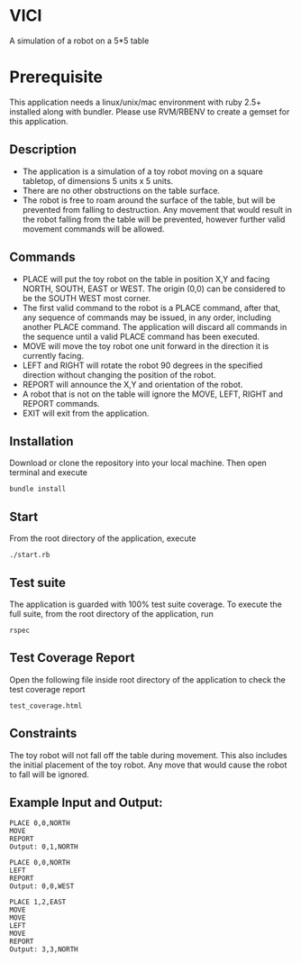 # VICI
A simulation of a robot on a 5*5 table

# Prerequisite
This application needs a linux/unix/mac environment with ruby 2.5+ installed along with bundler. Please use RVM/RBENV to create a gemset for this application.

## Description

- The application is a simulation of a toy robot moving on a square tabletop, of dimensions 5 units x 5 units.
- There are no other obstructions on the table surface.
- The robot is free to roam around the surface of the table, but will be prevented from falling to destruction. Any movement
  that would result in the robot falling from the table will be prevented, however further valid movement commands will
  be allowed.

## Commands

- PLACE will put the toy robot on the table in position X,Y and facing NORTH, SOUTH, EAST or WEST. The origin (0,0) can be considered to be the SOUTH WEST most corner.
- The first valid command to the robot is a PLACE command, after that, any sequence of commands may be issued, in any order, including another PLACE command. The application will discard all commands in the sequence until a valid PLACE command has been executed.
- MOVE will move the toy robot one unit forward in the direction it is currently facing.
- LEFT and RIGHT will rotate the robot 90 degrees in the specified direction without changing the position of the robot.
- REPORT will announce the X,Y and orientation of the robot.
- A robot that is not on the table will ignore the MOVE, LEFT, RIGHT and REPORT commands.
- EXIT will exit from the application.

## Installation

Download or clone the repository into your local machine. Then open terminal and execute

```plain
bundle install
```

## Start
From the root directory of the application, execute

```plain
./start.rb
```

## Test suite
The application is guarded with 100% test suite coverage. To execute the full suite, from the root directory of the application, run

```plain
rspec
```

## Test Coverage Report
Open the following file inside root directory of the application to check the test coverage report

```plain
test_coverage.html
```

## Constraints

The toy robot will not fall off the table during movement. This also includes the initial placement of the toy robot.
Any move that would cause the robot to fall will be ignored.

## Example Input and Output:

```plain
PLACE 0,0,NORTH
MOVE
REPORT
Output: 0,1,NORTH
```

```plain
PLACE 0,0,NORTH
LEFT
REPORT
Output: 0,0,WEST
```

```plain
PLACE 1,2,EAST
MOVE
MOVE
LEFT
MOVE
REPORT
Output: 3,3,NORTH
```




